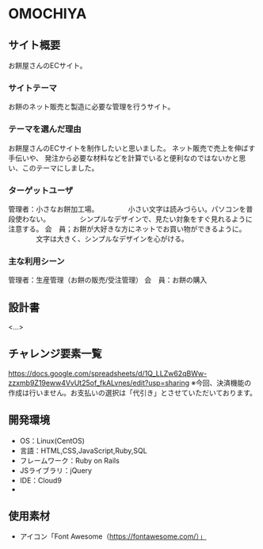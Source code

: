 # OMOCHIYA

## サイト概要
お餅屋さんのECサイト。

### サイトテーマ
お餅のネット販売と製造に必要な管理を行うサイト。

### テーマを選んだ理由
お餅屋さんのECサイトを制作したいと思いました。
ネット販売で売上を伸ばす手伝いや、
発注から必要な材料などを計算でいると便利なのではないかと思い、このテーマにしました。


### ターゲットユーザ
管理者：小さなお餅加工場。
　　　　小さい文字は読みづらい。パソコンを普段使わない。
　　　　シンプルなデザインで、見たい対象をすぐ見れるように注意する。
会　員；お餅が大好きな方にネットでお買い物ができるように。
　　　　文字は大きく、シンプルなデザインを心がける。

### 主な利用シーン
管理者：生産管理（お餅の販売/受注管理）
会　員：お餅の購入

## 設計書
<...>

## チャレンジ要素一覧
https://docs.google.com/spreadsheets/d/1Q_LLZw62qBWw-zzxmb9Z19eww4VvUt25of_fkALvnes/edit?usp=sharing
※今回、決済機能の作成は行いません。お支払いの選択は「代引き」とさせていただいております。


## 開発環境
- OS：Linux(CentOS)
- 言語：HTML,CSS,JavaScript,Ruby,SQL
- フレームワーク：Ruby on Rails
- JSライブラリ：jQuery
- IDE：Cloud9
-

## 使用素材
- アイコン「Font Awesome（https://fontawesome.com/）」